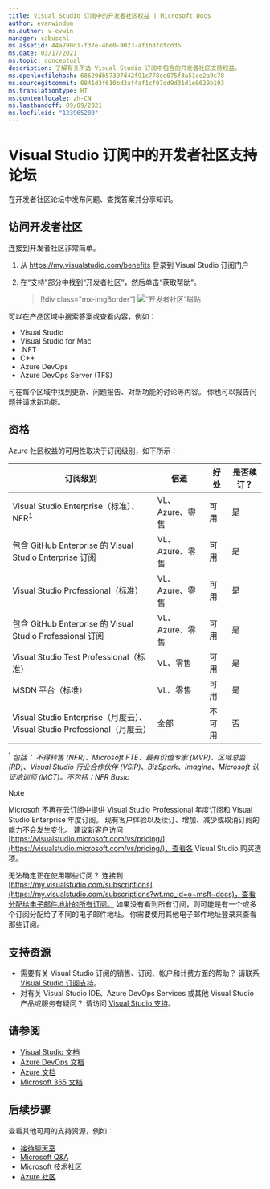 ```yaml
---
title: Visual Studio 订阅中的开发者社区权益 | Microsoft Docs
author: evanwindom
ms.author: v-evwin
manager: cabuschl
ms.assetid: 44a790d1-f37e-4be0-9023-af1b3fdfcd35
ms.date: 03/17/2021
ms.topic: conceptual
description: 了解有关所选 Visual Studio 订阅中包含的开发者社区支持权益。
ms.openlocfilehash: 68629db57397d42f91c778ee075f3a51ce2a9c78
ms.sourcegitcommit: 0841d3f610bd2af4af1cf07dd9d31d1e0629b193
ms.translationtype: HT
ms.contentlocale: zh-CN
ms.lasthandoff: 09/09/2021
ms.locfileid: "123965280"
---
```

# <a name="developer-community-support-forum-in-visual-studio-subscriptions"></a>Visual Studio 订阅中的开发者社区支持论坛
在开发者社区论坛中发布问题、查找答案并分享知识。

## <a name="access-the-developer-community"></a>访问开发者社区
连接到开发者社区非常简单。
1. 从 <https://my.visualstudio.com/benefits> 登录到 Visual Studio 订阅门户
0. 在“支持”部分中找到“开发者社区”，然后单击“获取帮助”。

   > [!div class="mx-imgBorder"]
   > ![“开发者社区”磁贴](_img/vs-developer-community/vs-developer-community-tile.png "单击“获取帮助”，可连接到开发者社区")

可以在产品区域中搜索答案或查看内容，例如：
- Visual Studio
- Visual Studio for Mac
- .NET
- C++
- Azure DevOps
- Azure DevOps Server (TFS)

可在每个区域中找到更新、问题报告、对新功能的讨论等内容。 你也可以报告问题并请求新功能。  


## <a name="eligibility"></a>资格
Azure 社区权益的可用性取决于订阅级别，如下所示：

|                                          订阅级别                                           |     信道      |    好处    | 是否续订？ |
|-------------------------------------------------------------------------------------------------------|-------------------|---------------|------------|
|                           Visual Studio Enterprise（标准）、NFR<sup>1</sup>                            | VL、Azure、零售 |   可用    |    是     |
|                           包含 GitHub Enterprise 的 Visual Studio Enterprise 订阅                           | VL、Azure、零售 |   可用    |    是     |
|                          Visual Studio Professional（标准）                          | VL、Azure、零售 |   可用    |    是     |
|                          包含 GitHub Enterprise 的 Visual Studio Professional 订阅                          | VL、Azure、零售 |   可用    |    是     |
|                              Visual Studio Test Professional（标准）                               |    VL、零售     |   可用    |    是     |
|                                       MSDN 平台（标准）                                       |    VL、零售     |   可用    |    是     |
| Visual Studio Enterprise（月度云）、Visual Studio Professional（月度云）|        全部        | 不可用 |     否     |

<sup>1</sup>  *包括：  不得转售 (NFR)、Microsoft FTE、最有价值专家 (MVP)、区域总监 (RD)、Visual Studio 行业合作伙伴 (VSIP)、BizSpark、Imagine、Microsoft 认证培训师 (MCT)。不包括：NFR Basic*

> [!NOTE]
> Microsoft 不再在云订阅中提供 Visual Studio Professional 年度订阅和 Visual Studio Enterprise 年度订阅。 现有客户体验以及续订、增加、减少或取消订阅的能力不会发生变化。 建议新客户访问 [https://visualstudio.microsoft.com/vs/pricing/](https://visualstudio.microsoft.com/vs/pricing/)，查看各 Visual Studio 购买选项。

无法确定正在使用哪些订阅？  连接到 [https://my.visualstudio.com/subscriptions](https://my.visualstudio.com/subscriptions?wt.mc_id=o~msft~docs)，查看分配给电子邮件地址的所有订阅。 如果没有看到所有订阅，则可能是有一个或多个订阅分配给了不同的电子邮件地址。  你需要使用其他电子邮件地址登录来查看那些订阅。

## <a name="support-resources"></a>支持资源
- 需要有关 Visual Studio 订阅的销售、订阅、帐户和计费方面的帮助？  请联系 [Visual Studio 订阅支持](https://my.visualstudio.com/gethelp)。
- 对有关 Visual Studio IDE、Azure DevOps Services 或其他 Visual Studio 产品或服务有疑问？  请访问 [Visual Studio 支持](https://visualstudio.microsoft.com/support/)。

## <a name="see-also"></a>请参阅
- [Visual Studio 文档](/visualstudio/)
- [Azure DevOps 文档](/azure/devops/)
- [Azure 文档](/azure/)
- [Microsoft 365 文档](/microsoft-365/)

## <a name="next-steps"></a>后续步骤
查看其他可用的支持资源，例如：
- [接待聊天室](vs-concierge-chat.md)
- [Microsoft Q&A](vs-microsoft-qa.md)
- [Microsoft 技术社区](vs-microsoft-tech-community.md)
- [Azure 社区](vs-azure-community.md)
